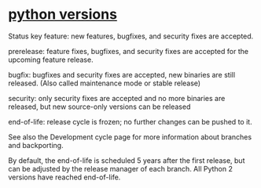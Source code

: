 # **[python versions](https://devguide.python.org/versions/)**

Status key
feature:
new features, bugfixes, and security fixes are accepted.

prerelease:
feature fixes, bugfixes, and security fixes are accepted for the upcoming feature release.

bugfix:
bugfixes and security fixes are accepted, new binaries are still released. (Also called maintenance mode or stable release)

security:
only security fixes are accepted and no more binaries are released, but new source-only versions can be released

end-of-life:
release cycle is frozen; no further changes can be pushed to it.

See also the Development cycle page for more information about branches and backporting.

By default, the end-of-life is scheduled 5 years after the first release, but can be adjusted by the release manager of each branch. All Python 2 versions have reached end-of-life.
